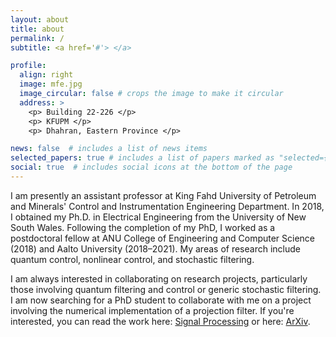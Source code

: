 ```yaml
---
layout: about
title: about
permalink: /
subtitle: <a href='#'> </a>

profile:
  align: right
  image: mfe.jpg
  image_circular: false # crops the image to make it circular
  address: >
    <p> Building 22-226 </p>
    <p> KFUPM </p>
    <p> Dhahran, Eastern Province </p>

news: false  # includes a list of news items
selected_papers: true # includes a list of papers marked as "selected={true}"
social: true  # includes social icons at the bottom of the page
---
```


I am presently an assistant professor at King Fahd University of Petroleum and Minerals' Control and Instrumentation Engineering Department. In 2018, I obtained my Ph.D. in Electrical Engineering from the University of New South Wales. Following the completion of my PhD, I worked as a postdoctoral fellow at ANU College of Engineering and Computer Science (2018) and Aalto University (2018–2021). My areas of research include quantum control, nonlinear control, and stochastic filtering.

I am always interested in collaborating on research projects, particularly those involving quantum filtering and control or generic stochastic filtering.
I am now searching for a PhD student to collaborate with me on a project involving the numerical implementation of a projection filter.
If you're interested, you can read the work here: [Signal Processing](https://www.sciencedirect.com/science/article/abs/pii/S0165168422003711) or here: [ArXiv](https://arxiv.org/pdf/2112.10594.pdf).

<!-- Write your biography here. Tell the world about yourself. Link to your favorite [subreddit](http://reddit.com). You can put a picture in, too. The code is already in, just name your picture `prof_pic.jpg` and put it in the `img/` folder.

Put your address / P.O. box / other info right below your picture. You can also disable any these elements by editing `profile` property of the YAML header of your `_pages/about.md`. Edit `_bibliography/papers.bib` and Jekyll will render your [publications page](/al-folio/publications/) automatically.

Link to your social media connections, too. This theme is set up to use [Font Awesome icons](http://fortawesome.github.io/Font-Awesome/) and [Academicons](https://jpswalsh.github.io/academicons/), like the ones below. Add your Facebook, Twitter, LinkedIn, Google Scholar, or just disable all of them. -->

